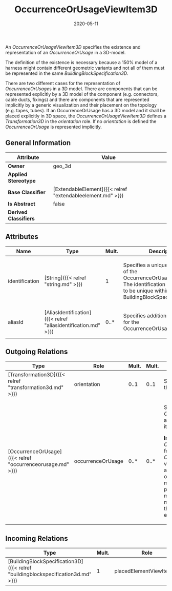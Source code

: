 ﻿---
title: OccurrenceOrUsageViewItem3D
toc: false
type: specs
date: "2020-05-11"
draft: false
specification: VEC
version: 1.2.0
documentType: "Recommendation"
elementType: Class
classes:
  - OccurrenceOrUsageViewItem3D
menu_name: vec-1.2.0
---
<p> An <i>OccurrenceOrUsageViewItem3D</i> specifies the existence and representation of an <i>OccurrenceOrUsage</i> in a 3D-model.      </p>      <p> The definition of the existence is necessary because a 150% model of a harness might contain different geometric variants and not all of them must be represented in the same <i>BuildingBlockSpecification3D</i>.      </p>      <p> There are two different cases for the representation of <i>OccurrenceOrUsage</i>s in a 3D model. There are components that can be represented explicitly by a 3D model of the component (e.g. connectors, cable ducts, fixings) and there are components that are represented implicitly by a generic visualization and their placement on the topology (e.g. tapes, tubes). If an OccurrenceOrUsage has a 3D&#160;model and it shall be placed explicitly in 3D space, the <i>OccurrenceOrUsageViewItem3D </i>defines a <i>Transformation3D </i>in the <i>orientation </i>role. If no <i>orientation</i> is defined the <i>OccurrenceOrUsage</i> is represented implicitly.      </p>

## General Information

| Attribute               | Value |
|-------------------------|-------|
| **Owner**               | geo_3d |
| **Applied Stereotype**  |   |
| **Base Classifier**     | [ExtendableElement]({{< relref "extendableelement.md" >}})<br/>  |
| **Is Abstract**         | false |
| **Derived Classifiers** |   |

## Attributes
|  Name  |  Type  |  Mult.  |  Description  |  Owning Classifier  |
|--------|--------|---------|---------------|--------------|
|identification | [String]({{< relref "string.md" >}}) | 1 | <p> Specifies a unique identification of the OccurrenceOrUsageViewItem. The identification is guaranteed to be unique within the BuildingBlockSpecification3D.      </p> | [OccurrenceOrUsageViewItem3D]({{< relref "occurrenceorusageviewitem3d.md" >}}) |
|aliasId | [AliasIdentification]({{< relref "aliasidentification.md" >}}) | 0..* | <p> Specifies additional identifiers for the OccurrenceOrUsageViewItem3D.      </p> | [OccurrenceOrUsageViewItem3D]({{< relref "occurrenceorusageviewitem3d.md" >}}) |

## Outgoing Relations
|    Type  |   Role   |   Mult.   |   Mult.   |   Description   |
|----------|----------|-----------|-----------|-----------------|
| [Transformation3D]({{< relref "transformation3d.md" >}}) | orientation | 0..1 | 0..1 | Specifies the orientation of the view item. |
| [OccurrenceOrUsage]({{< relref "occurrenceorusage.md" >}}) | occurrenceOrUsage | 0..* | 0..* | <p> Specifies the <i>OccurrenceOrUsages</i> which are represented by the view item.      </p>      <p> <b>Important: </b>To use one <i>OccurenceOrUsageViewItem</i> for multiple <i>OccurrenceOrUsages </i>is only valid, if the referenced items are true alternatives to each other. That means, they must have an identical placement, the geometrical models used for each item must be substitutable and the item must be mutually exclusive to each other.      </p> |
##  Incoming Relations
|    Type  |   Mult.  |   Role    |   Mult.   |   Description  |
|----------|----------|-----------|-----------|----------------|
| [BuildingBlockSpecification3D]({{< relref "buildingblockspecification3d.md" >}}) | 1 | placedElementViewItem3D | 0..* | Specifies the view items for OccurrenceOrUsages in a BuildingBlockSpecification3D. |
